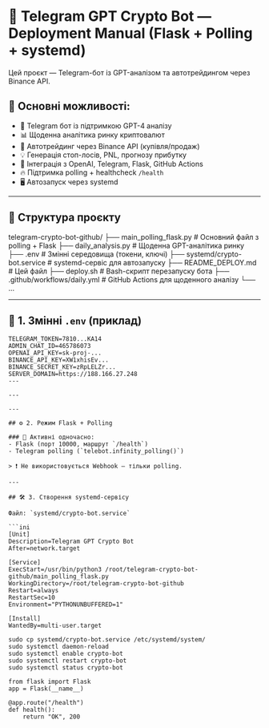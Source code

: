 # 🧠 Telegram GPT Crypto Bot — Deployment Manual (Flask + Polling + systemd)

Цей проєкт — Telegram-бот із GPT-аналізом та автотрейдингом через Binance API.

## 🚀 Основні можливості:

- 🤖 Telegram бот із підтримкою GPT-4 аналізу
- 📊 Щоденна аналітика ринку криптовалют
- 🔁 Автотрейдинг через Binance API (купівля/продаж)
- 💡 Генерація стоп-лосів, PNL, прогнозу прибутку
- 🧩 Інтеграція з OpenAI, Telegram, Flask, GitHub Actions
- 🔥 Підтримка polling + healthcheck `/health`
- 🖥️ Автозапуск через systemd

---

## 📁 Структура проєкту
telegram-crypto-bot-github/
├── main_polling_flask.py # Основний файл з polling + Flask
├── daily_analysis.py # Щоденна GPT-аналітика ринку
├── .env # Змінні середовища (токени, ключі)
├── systemd/crypto-bot.service # systemd-сервіс для автозапуску
├── README_DEPLOY.md # Цей файл
├── deploy.sh # Bash-скрипт перезапуску бота
├── .github/workflows/daily.yml # GitHub Actions для щоденного аналізу
└── ...


---

## 🔧 1. Змінні `.env` (приклад)

```env
TELEGRAM_TOKEN=7810...KA14
ADMIN_CHAT_ID=465786073
OPENAI_API_KEY=sk-proj-...
BINANCE_API_KEY=XW1xhisEv...
BINANCE_SECRET_KEY=zRpLELZr...
SERVER_DOMAIN=https://188.166.27.248
---

---

---

## ⚙️ 2. Режим Flask + Polling

### 🔁 Активні одночасно:
- Flask (порт 10000, маршрут `/health`)
- Telegram polling (`telebot.infinity_polling()`)

> ❗ Не використовується Webhook — тільки polling.

---

## 🛠️ 3. Створення systemd-сервісу

Файл: `systemd/crypto-bot.service`

```ini
[Unit]
Description=Telegram GPT Crypto Bot
After=network.target

[Service]
ExecStart=/usr/bin/python3 /root/telegram-crypto-bot-github/main_polling_flask.py
WorkingDirectory=/root/telegram-crypto-bot-github
Restart=always
RestartSec=10
Environment="PYTHONUNBUFFERED=1"

[Install]
WantedBy=multi-user.target

sudo cp systemd/crypto-bot.service /etc/systemd/system/
sudo systemctl daemon-reload
sudo systemctl enable crypto-bot
sudo systemctl restart crypto-bot
sudo systemctl status crypto-bot

from flask import Flask
app = Flask(__name__)

@app.route("/health")
def health():
    return "OK", 200

